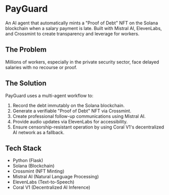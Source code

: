 # PayGuard

An AI agent that automatically mints a "Proof of Debt" NFT on the Solana blockchain when a salary payment is late. Built with Mistral AI, ElevenLabs, and Crossmint to create transparency and leverage for workers.

## The Problem
Millions of workers, especially in the private security sector, face delayed salaries with no recourse or proof.

## The Solution
PayGuard uses a multi-agent workflow to:
1.  Record the debt immutably on the Solana blockchain.
2.  Generate a verifiable "Proof of Debt" NFT via Crossmint.
3.  Create professional follow-up communications using Mistral AI.
4.  Provide audio updates via ElevenLabs for accessibility.
5.  Ensure censorship-resistant operation by using Coral V1's decentralized AI network as a fallback.

## Tech Stack
- Python (Flask)
- Solana (Blockchain)
- Crossmint (NFT Minting)
- Mistral AI (Natural Language Processing)
- ElevenLabs (Text-to-Speech)
- Coral V1 (Decentralized AI Inference)
